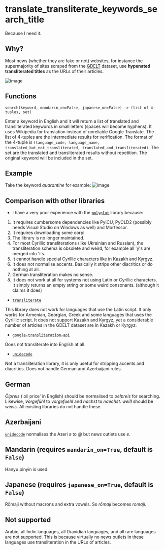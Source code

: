 # translate_transliterate_keywords_search_title
Because I need it.

## Why?
Most news (whether they are fake or not) websites, for instance the supermajority of sites scraped from the [GDELT](https://www.gdeltproject.org/data.html) dataset, use **hypenated transliterated titles** as the URLs of their articles.

![image](https://user-images.githubusercontent.com/9071916/183798737-ef353816-e0f5-4153-907f-0f794c2c07ba.png)

## Functions
```
search(keyword, mandarin_on=False, japanese_on=False) -> (list of 4-tuples, set)
```
Enter a keyword in English and it will return a list of translated and transliterated keywords in small letters (spaces will become hyphens). It uses Wikipedia for translation instead of unreliable Google Translate.
The list of 4-tuples are the intermediate results for verification. The format of the 4-tuple is `(language_code, language_name, translated_but_not_transliterated, translated_and_transliterated)`. The set are the translated and transliterated results without repetition. The original keyword will be included in the set.

## Example
Take the keyword *quarantine* for example:
![image](https://user-images.githubusercontent.com/9071916/183834721-d06f5502-a75d-44ca-89e9-954ad585e635.png)

## Comparison with other libraries
* I have a very poor experience with the [`polyglot`](https://github.com/aboSamoor/polyglot) library because:
1. It requires cumbersome dependencies like PyICU, PyCLD2 (possibly needs Visual Studio on Windows as well) and Morfessor.
2. It requires downloading some corpi.
3. The library is no longer maintained.
4. For most Cyrillic transliterations (like Ukrainian and Russian), the transliteration schema is obsolete and weird, for example all 'y's are merged into 'i's.
5. It cannot handle special Cyrillic characters like in Kazakh and Kyrgyz.
6. It does not normalise accents. Basically it strips other diacritics or do nothing at all.
7. German transliteration makes no sense.
8. It does not work at all for systems not using Latin or Cyrillic characters. It simply returns an empty string or some weird consonants. (although it claims it does)

* [`transliterate`](https://github.com/barseghyanartur/transliterate)

This library does not work for languages that use the Latin script. It only works for Armenian, Georgian, Greek and some languages that uses the Cyrillic script. It does not support Kazakh and Kyrgyz, yet a considerable number of articles in the GDELT dataset are in Kazakh or Kyrgyz.

* [`google-transliteration-api`](https://github.com/NarVidhai/Google-Transliterate-API)

Does not transliterate into English at all.

* [`unidecode`](https://github.com/avian2/unidecode)

Not a transliteration library, it is only useful for stripping accents and diacritics. Does not handle German and Azerbaijani rules.

## German
*Ölpreis* ('oil price' in English) should be normalised to *oelpreis* for searching. Likewise, *Vorgefühl* to *vorgefuehl* and *nächst* to *naechst*. *weiß* should be *weiss*. All existing libraries do not handle these.

## Azerbaijani
[`unidecode`](https://github.com/avian2/unidecode) normalises the Azeri *ə* to *@* but news outlets use *e*.

## Mandarin (requires `mandarin_on=True`, default is `False`)
Hanyu pinyin is used.

## Japanese (requires `japanese_on=True`, default is `False`)
Rōmaji without macrons and extra vowels. So *rōmaji* becomes *romaji*.

## Not supported
Arabic, all Indic languages, all Dravidian languages, and all rare languages are not supported. This is because virtually no news outlets in these languages use transliteration in the URLs of articles.
